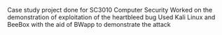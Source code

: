 Case study project done for SC3010 Computer Security
Worked on the demonstration of exploitation of the heartbleed bug
Used Kali Linux and BeeBox with the aid of BWapp to demonstrate the attack 
